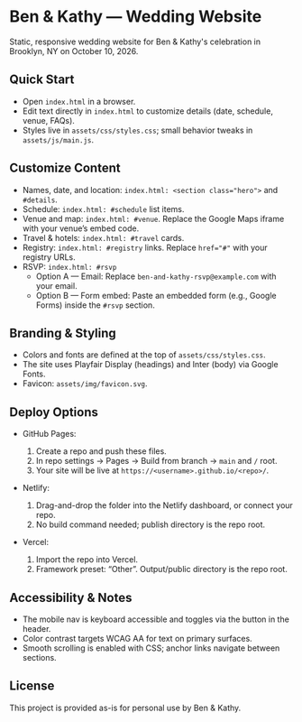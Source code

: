 Ben & Kathy — Wedding Website
================================

Static, responsive wedding website for Ben & Kathy's celebration in Brooklyn, NY on October 10, 2026.

Quick Start
-----------

- Open `index.html` in a browser.
- Edit text directly in `index.html` to customize details (date, schedule, venue, FAQs).
- Styles live in `assets/css/styles.css`; small behavior tweaks in `assets/js/main.js`.

Customize Content
-----------------

- Names, date, and location: `index.html: <section class="hero">` and `#details`.
- Schedule: `index.html: #schedule` list items.
- Venue and map: `index.html: #venue`. Replace the Google Maps iframe with your venue’s embed code.
- Travel & hotels: `index.html: #travel` cards.
- Registry: `index.html: #registry` links. Replace `href="#"` with your registry URLs.
- RSVP: `index.html: #rsvp`
  - Option A — Email: Replace `ben-and-kathy-rsvp@example.com` with your email.
  - Option B — Form embed: Paste an embedded form (e.g., Google Forms) inside the `#rsvp` section.

Branding & Styling
------------------

- Colors and fonts are defined at the top of `assets/css/styles.css`.
- The site uses Playfair Display (headings) and Inter (body) via Google Fonts.
- Favicon: `assets/img/favicon.svg`.

Deploy Options
--------------

- GitHub Pages:
  1. Create a repo and push these files.
  2. In repo settings → Pages → Build from branch → `main` and `/` root.
  3. Your site will be live at `https://<username>.github.io/<repo>/`.

- Netlify:
  1. Drag-and-drop the folder into the Netlify dashboard, or connect your repo.
  2. No build command needed; publish directory is the repo root.

- Vercel:
  1. Import the repo into Vercel.
  2. Framework preset: “Other”. Output/public directory is the repo root.

Accessibility & Notes
---------------------

- The mobile nav is keyboard accessible and toggles via the button in the header.
- Color contrast targets WCAG AA for text on primary surfaces.
- Smooth scrolling is enabled with CSS; anchor links navigate between sections.

License
-------

This project is provided as-is for personal use by Ben & Kathy.

